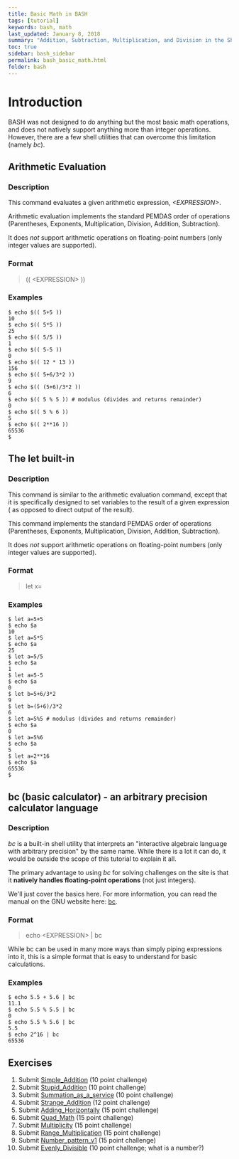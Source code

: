 ```yaml
---
title: Basic Math in BASH
tags: [tutorial]
keywords: bash, math
last_updated: January 8, 2018
summary: "Addition, Subtraction, Multiplication, and Division in the Shell"
toc: true
sidebar: bash_sidebar
permalink: bash_basic_math.html
folder: bash
---
```


# Introduction

BASH was not designed to do anything but the most basic math operations, and
does not natively support anything more than integer operations.  However, there
are a few shell utilities that can overcome this limitation (namely _bc_).

## Arithmetic Evaluation

### Description
This command evaluates a given arithmetic expression, _&lt;EXPRESSION&gt;_.

Arithmetic evaluation implements the standard PEMDAS order of operations (Parentheses,
Exponents, Multiplication, Division, Addition, Subtraction).

It does _not_ support arithmetic operations on floating-point numbers (only
integer values are supported).

### Format
>(( &lt;EXPRESSION&gt; ))

### Examples

    $ echo $(( 5+5 ))
    10
    $ echo $(( 5*5 ))
    25
    $ echo $(( 5/5 ))
    1
    $ echo $(( 5-5 ))
    0
    $ echo $(( 12 * 13 ))
    156
    $ echo $(( 5+6/3*2 ))
    9
    $ echo $(( (5+6)/3*2 ))
    6
    $ echo $(( 5 % 5 )) # modulus (divides and returns remainder)
    0
    $ echo $(( 5 % 6 ))
    5
    $ echo $(( 2**16 ))
    65536
    $

## The let built-in

### Description
This command is similar to the arithmetic evaluation command, except that it
is specifically designed to set variables to the result of a given expression (
as opposed to direct output of the result).

This command implements the standard PEMDAS order of operations (Parentheses,
Exponents, Multiplication, Division, Addition, Subtraction).

It does _not_ support arithmetic operations on floating-point numbers (only
integer values are supported).

### Format
>let x=<EXPRESSION>

### Examples

    $ let a=5+5
    $ echo $a
    10
    $ let a=5*5
    $ echo $a
    25
    $ let a=5/5
    $ echo $a
    1
    $ let a=5-5
    $ echo $a
    0
    $ let b=5+6/3*2
    9
    $ let b=(5+6)/3*2
    6
    $ let a=5%5 # modulus (divides and returns remainder)
    $ echo $a
    0
    $ let a=5%6
    $ echo $a
    5
    $ let a=2**16
    $ echo $a
    65536
    $

## bc (basic calculator) - an arbitrary precision calculator language

### Description
_bc_ is a built-in shell utility that interprets an "interactive algebraic language
with arbitrary precision" by the same name.  While there is a lot it can do, it
would be outside the scope of this tutorial to explain it all.

The primary advantage to using _bc_ for solving challenges on the site is that
it __natively handles floating-point operations__ (not just integers).

We'll just cover the basics here.  For more information, you can read the manual
on the GNU website here: [bc](https://www.gnu.org/software/bc/manual/html_mono/bc.html).

### Format
>echo &lt;EXPRESSION&gt; &#124; bc

While bc can be used in many more ways than simply piping expressions into it,
this is a simple format that is easy to understand for basic calculations.

### Examples

    $ echo 5.5 + 5.6 | bc
    11.1
    $ echo 5.5 % 5.5 | bc
    0
    $ echo 5.5 % 5.6 | bc
    5.5
    $ echo 2^16 | bc
    65536

## Exercises

1. Submit [Simple_Addition](https://codewarz.ninja/do_challenge/Simple_addition) (10 point challenge)
2. Submit [Stupid_Addition](https://codewarz.ninja/do_challenge/Stupid_addition) (10 point challenge)
3. Submit [Summation_as_a_service](https://codewarz.ninja/do_challenge/Summation_as_a_service) (10 point challenge)
4. Submit [Strange_Addition](https://codewarz.ninja/do_challenge/Strange_addition) (12 point challenge)
5. Submit [Adding_Horizontally](https://codewarz.ninja/do_challenge/Adding_Horizontally) (15 point challenge)
6. Submit [Quad_Math](https://codewarz.ninja/do_challenge/Quad_math) (15 point challenge)
7. Submit [Multiplicity](https://codewarz.ninja/do_challenge/Multiplicity) (15 point challenge)
8. Submit [Range_Multiplication](https://codewarz.ninja/do_challenge/Range_Multiplication) (15 point challenge)
9. Submit [Number_pattern_v1](https://codewarz.ninja/do_challenge/Number_pattern_v1) (15 point challenge)
10. Submit [Evenly_Divisible](https://codewarz.ninja/do_challenge/Evenly_Divisible) (10 point challenge; what is a number?)
